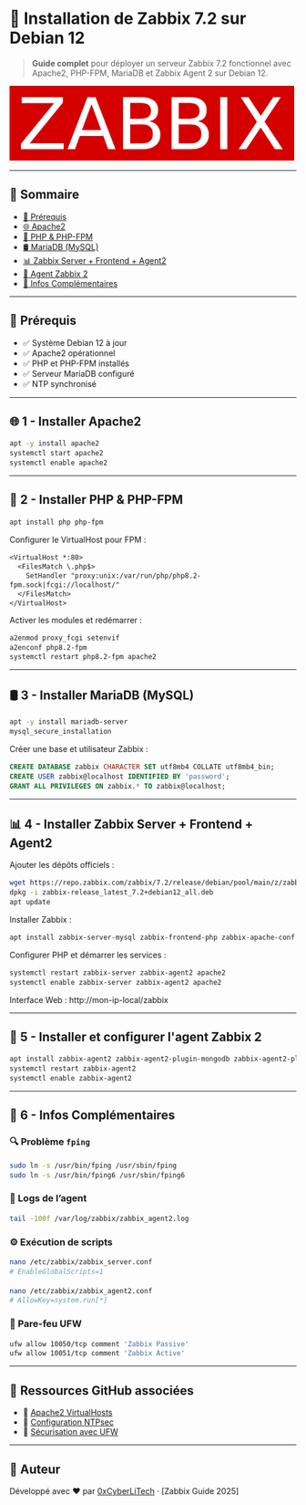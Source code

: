 
# 📡 Installation de Zabbix 7.2 sur Debian 12

> **Guide complet** pour déployer un serveur Zabbix 7.2 fonctionnel avec Apache2, PHP-FPM, MariaDB et Zabbix Agent 2 sur Debian 12.

![Zabbix Logo](./images/zabbix-logo.png)

---

## 📑 Sommaire

- [🔧 Prérequis](#-prérequis)
- [🌐 Apache2](#-1---installer-apache2)
- [🐘 PHP & PHP-FPM](#-2---installer-php--php-fpm)
- [🛢️ MariaDB (MySQL)](#-3---installer-mariadb-mysql)
- [📊 Zabbix Server + Frontend + Agent2](#-4---installer-zabbix-server--frontend--agent2)
- [👾 Agent Zabbix 2](#-5---installer-et-configurer-lagent-zabbix-2)
- [🧠 Infos Complémentaires](#-6---infos-complémentaires)

---

## 🔧 Prérequis

- ✅ Système Debian 12 à jour
- ✅ Apache2 opérationnel
- ✅ PHP et PHP-FPM installés
- ✅ Serveur MariaDB configuré
- ✅ NTP synchronisé

---

## 🌐 1 - Installer Apache2

```bash
apt -y install apache2
systemctl start apache2
systemctl enable apache2
```

---

## 🐘 2 - Installer PHP & PHP-FPM

```bash
apt install php php-fpm
```

Configurer le VirtualHost pour FPM :
```apacheconf
<VirtualHost *:80>
  <FilesMatch \.php$>
    SetHandler "proxy:unix:/var/run/php/php8.2-fpm.sock|fcgi://localhost/"
  </FilesMatch>
</VirtualHost>
```

Activer les modules et redémarrer :
```bash
a2enmod proxy_fcgi setenvif
a2enconf php8.2-fpm
systemctl restart php8.2-fpm apache2
```

---

## 🛢️ 3 - Installer MariaDB (MySQL)

```bash
apt -y install mariadb-server
mysql_secure_installation
```

Créer une base et utilisateur Zabbix :
```sql
CREATE DATABASE zabbix CHARACTER SET utf8mb4 COLLATE utf8mb4_bin;
CREATE USER zabbix@localhost IDENTIFIED BY 'password';
GRANT ALL PRIVILEGES ON zabbix.* TO zabbix@localhost;
```

---

## 📊 4 - Installer Zabbix Server + Frontend + Agent2

Ajouter les dépôts officiels :
```bash
wget https://repo.zabbix.com/zabbix/7.2/release/debian/pool/main/z/zabbix-release/zabbix-release_latest_7.2+debian12_all.deb
dpkg -i zabbix-release_latest_7.2+debian12_all.deb
apt update
```

Installer Zabbix :
```bash
apt install zabbix-server-mysql zabbix-frontend-php zabbix-apache-conf zabbix-sql-scripts zabbix-agent2
```

Configurer PHP et démarrer les services :
```bash
systemctl restart zabbix-server zabbix-agent2 apache2
systemctl enable zabbix-server zabbix-agent2 apache2
```

Interface Web : http://mon-ip-local/zabbix

---

## 👾 5 - Installer et configurer l'agent Zabbix 2

```bash
apt install zabbix-agent2 zabbix-agent2-plugin-mongodb zabbix-agent2-plugin-mssql zabbix-agent2-plugin-postgresql
systemctl restart zabbix-agent2
systemctl enable zabbix-agent2
```

---

## 🧠 6 - Infos Complémentaires

### 🔍 Problème `fping`

```bash
sudo ln -s /usr/bin/fping /usr/sbin/fping
sudo ln -s /usr/bin/fping6 /usr/sbin/fping6
```

### 📄 Logs de l’agent

```bash
tail -100f /var/log/zabbix/zabbix_agent2.log
```

### ⚙️ Exécution de scripts

```bash
nano /etc/zabbix/zabbix_server.conf
# EnableGlobalScripts=1

nano /etc/zabbix/zabbix_agent2.conf
# AllowKey=system.run[*]
```

### 🔐 Pare-feu UFW

```bash
ufw allow 10050/tcp comment 'Zabbix Passive'
ufw allow 10051/tcp comment 'Zabbix Active'
```

---

## 📂 Ressources GitHub associées

- 🔗 [Apache2 VirtualHosts](https://github.com/0xCyberLiTech/Apache2)
- 🔗 [Configuration NTPsec](https://github.com/0xCyberLiTech/NTPsec)
- 🔗 [Sécurisation avec UFW](https://github.com/0xCyberLiTech/Cybersecurite)

---

## 🧠 Auteur

Développé avec ❤️ par [0xCyberLiTech](https://github.com/0xCyberLiTech) · [Zabbix Guide 2025]
